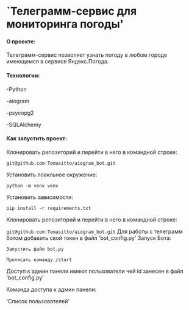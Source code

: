 # `Телеграмм-сервис для мониторинга погоды'

#### О проекте:
Телеграмм-сервис позволяет узнать погоду в любом городе имеющемся в сервисе Яндекс.Погода.

#### Технологии:
-Python

-aiogram

-psycopg2

-SQLAlchemy



#### Как запустить проект:

Клонировать репозиторий и перейти в него в командной строке:

`git@github.com:Tomasitto/aiogram_bot.git`

Установить лоакльное окружение:

`python -m venv venv`

Установить зависимости:

`pip install -r requirements.txt`

Клонировать репозиторий и перейти в него в командной строке:

`git@github.com:Tomasitto/aiogram_bot.git`
Для работы с телеграмм ботом добавить свой токен в файл 'bot_config.py'
Запуск Бота:

`Запустить файл bot.py`

`Прописать команду /start`

Доступ к админ панели имеют пользователи чей id занесен в  файл 'bot_config.py'

Команда доступа к админ панели: 

'Список пользователей'

